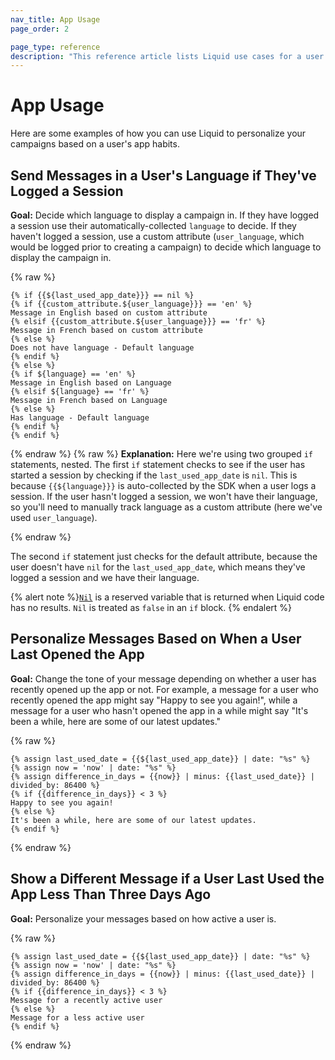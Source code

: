 ```yaml
---
nav_title: App Usage
page_order: 2

page_type: reference
description: "This reference article lists Liquid use cases for a user's app usage and app habits."
---
```


# App Usage

Here are some examples of how you can use Liquid to personalize your campaigns based on a user's app habits.

## Send Messages in a User's Language if They've Logged a Session

**Goal:** Decide which language to display a campaign in. If they have logged a session use their automatically-collected `language` to decide. If they haven't logged a session, use a custom attribute (`user_language`, which would be logged prior to creating a campaign) to decide which language to display the campaign in.

{% raw %}

```liquid
{% if {{${last_used_app_date}}} == nil %}
{% if {{custom_attribute.${user_language}}} == 'en' %}
Message in English based on custom attribute
{% elsif {{custom_attribute.${user_language}}} == 'fr' %}
Message in French based on custom attribute
{% else %}
Does not have language - Default language
{% endif %}
{% else %}
{% if ${language} == 'en' %}
Message in English based on Language
{% elsif ${language} == 'fr' %}
Message in French based on Language
{% else %}
Has language - Default language
{% endif %}
{% endif %}
```

{% endraw %}
{% raw %}
**Explanation:** Here we're using two grouped `if` statements, nested. The first `if` statement checks to see if the user has started a session by checking if the `last_used_app_date` is `nil`. This is because `{{${language}}}` is auto-collected by the SDK when a user logs a session. If the user hasn't logged a session, we won't have their language, so you'll need to manually track language as a custom attribute (here we've used `user_language`).

{% endraw %}

The second `if` statement just checks for the default attribute, because the user doesn't have `nil` for the `last_used_app_date`, which means they've logged a session and we have their language.

{% alert note %}[`Nil`](https://shopify.github.io/liquid/basics/types/#nil) is a reserved variable that is returned when Liquid code has no results. `Nil` is treated as `false` in an `if` block.
{% endalert %}

## Personalize Messages Based on When a User Last Opened the App

**Goal:** Change the tone of your message depending on whether a user has recently opened up the app or not. For example, a message for a user who recently opened the app might say "Happy to see you again!", while a message for a user who hasn't opened the app in a while might say "It's been a while, here are some of our latest updates."

{% raw %}

```liquid
{% assign last_used_date = {{${last_used_app_date}} | date: "%s" %}
{% assign now = 'now' | date: "%s" %}
{% assign difference_in_days = {{now}} | minus: {{last_used_date}} | divided_by: 86400 %}
{% if {{difference_in_days}} < 3 %}
Happy to see you again!
{% else %}
It's been a while, here are some of our latest updates.
{% endif %}
```

{% endraw %}

## Show a Different Message if a User Last Used the App Less Than Three Days Ago

**Goal:** Personalize your messages based on how active a user is.

{% raw %}

```liquid
{% assign last_used_date = {{${last_used_app_date}} | date: "%s" %}
{% assign now = 'now' | date: "%s" %}
{% assign difference_in_days = {{now}} | minus: {{last_used_date}} | divided_by: 86400 %}
{% if {{difference_in_days}} < 3 %}
Message for a recently active user
{% else %}
Message for a less active user
{% endif %}
```

{% endraw %}

